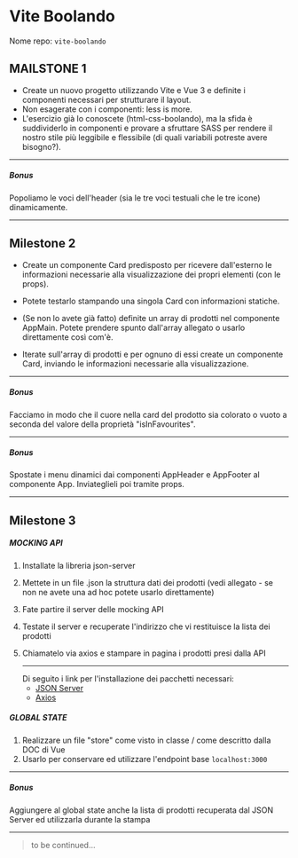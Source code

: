 # Vite Boolando

Nome repo: `vite-boolando`

## MAILSTONE 1

- Create un nuovo progetto utilizzando Vite e Vue 3 e definite i componenti necessari per strutturare il layout.
- Non esagerate con i componenti: less is more.
- L'esercizio già lo conoscete (html-css-boolando), ma la sfida è suddividerlo in componenti e provare a sfruttare SASS per rendere il nostro stile più leggibile e flessibile (di quali variabili potreste avere bisogno?).
<hr>

##### Bonus

Popoliamo le voci dell'header (sia le tre voci testuali che le tre icone) dinamicamente.

<hr>

## Milestone 2

- Create un componente Card predisposto per ricevere dall'esterno le informazioni necessarie alla visualizzazione dei propri elementi (con le props).
- Potete testarlo stampando una singola Card con informazioni statiche.

- (Se non lo avete già fatto) definite un array di prodotti nel componente AppMain. Potete prendere spunto dall'array allegato o usarlo direttamente così com'è.
- Iterate sull'array di prodotti e per ognuno di essi create un componente Card, inviando le informazioni necessarie alla visualizzazione.
<hr>

##### Bonus

Facciamo in modo che il cuore nella card del prodotto sia colorato o vuoto a seconda del valore della proprietà "isInFavourites".

<hr>

##### Bonus

Spostate i menu dinamici dai componenti AppHeader e AppFooter al componente App. Inviateglieli poi tramite props.

<hr>

## Milestone 3

##### MOCKING API

1. Installate la libreria json-server
2. Mettete in un file .json la struttura dati dei prodotti (vedi allegato - se non ne avete una ad hoc potete usarlo direttamente)
3. Fate partire il server delle mocking API
4. Testate il server e recuperate l'indirizzo che vi restituisce la lista dei prodotti
5. Chiamatelo via axios e stampare in pagina i prodotti presi dalla API
   <hr>
   Di seguito i link per l'installazione dei pacchetti necessari:

   - [JSON Server](https://www.npmjs.com/package/json-server)
   - [Axios](https://www.npmjs.com/package/axios)

##### GLOBAL STATE

1. Realizzare un file "store" come visto in classe / come descritto dalla DOC di Vue
2. Usarlo per conservare ed utilizzare l'endpoint base `localhost:3000`
<hr>

##### Bonus

Aggiungere al global state anche la lista di prodotti recuperata dal JSON Server ed utilizzarla durante la stampa

<hr>

> to be continued...
